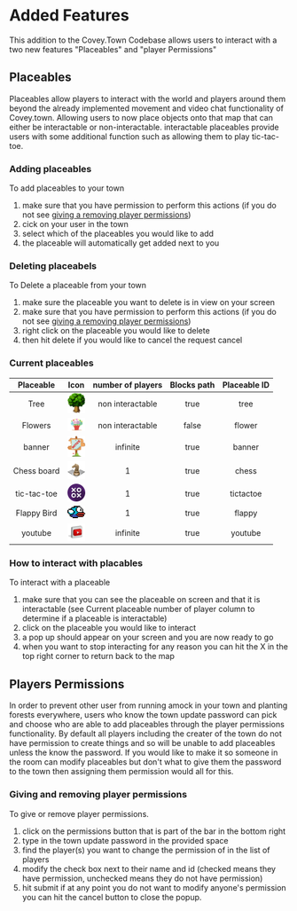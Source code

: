 # Added Features

This addition to the Covey.Town Codebase allows users to interact with a two new features "Placeables" and "player Permissions"

## Placeables

Placeables allow players to interact with the world and players around them beyond the already implemented movement and video chat functionality of Covey.town. Allowing users to now place objects onto that map that can either be interactable or non-interactable.
interactable placeables provide users with some additional function such as allowing them to play tic-tac-toe.

### Adding placeables

To add placeables to your town

1. make sure that you have permission to perform this actions (if you do not see [giving a removing player permissions](#giving-and-removing-player-positions))
2. cick on your user in the town
3. select which of the placeables you would like to add
4. the placeable will automatically get added next to you

### Deleting placeabels

To Delete a placeable from your town

1. make sure the placeable you want to delete is in view on your screen
2. make sure that you have permission to perform this actions (if you do not see [giving a removing player permissions](#giving-and-removing-player-positions))
3. right click on the placeable you would like to delete
4. then hit delete
   if you would like to cancel the request cancel

### Current placeables

|  Placeable  |                                       Icon                                       | number of players | Blocks path | Placeable ID |
| :---------: | :------------------------------------------------------------------------------: | :---------------: | :---------: | :----------: |
|    Tree     |  <img src="frontend/public/assets/placeable/treeSprite/frame1.gif" width="32">   | non interactable  |    true     |     tree     |
|   Flowers   | <img src="frontend/public/assets/placeable/flowerSprite/flower1.gif" width="32"> | non interactable  |    false    |    flower    |
|   banner    |        <img src="frontend/public/assets/placeable/banner.png" width="32">        |     infinite      |    true     |    banner    |
| Chess board |        <img src="frontend/public/assets/placeable/chess.png" width="32">         |         1         |    true     |    chess     |
| tic-tac-toe |      <img src="frontend/public/assets/placeable/tictactoe.png" width="32">       |         1         |    true     |  tictactoe   |
| Flappy Bird |      <img src="frontend/public/assets/placeable/FlappyBird.png" width="32">      |         1         |    true     |    flappy    |
|   youtube   |       <img src="frontend/public/assets/placeable/youtube.png" width="32">        |     infinite      |    true     |   youtube    |

### How to interact with placables

To interact with a placeable

1. make sure that you can see the placeable on screen and that it is interactable (see Current placeable number of player column to determine if a placeable is interactable)
2. click on the placeable you would like to interact
3. a pop up should appear on your screen and you are now ready to go
4. when you want to stop interacting for any reason you can hit the X in the top right corner to return back to the map

## Players Permissions

In order to prevent other user from running amock in your town and planting forests everywhere, users who know the town update password can pick and choose who are able to add placeables through the player permissions functionality. By default all players including the creater of the town do not have permission to create things and so will be unable to add placeables unless the know the password. If you would like to make it so someone in the room can modify placeables but don't what to give them the password to the town then assigning them permission would all for this.

### Giving and removing player permissions

To give or remove player permissions.

1. click on the permissions button that is part of the bar in the bottom right
2. type in the town update password in the provided space
3. find the player(s) you want to change the permission of in the list of players
4. modify the check box next to their name and id (checked means they have permission, unchecked means they do not have permission)
5. hit submit
   if at any point you do not want to modify anyone's permission you can hit the cancel button to close the popup.
